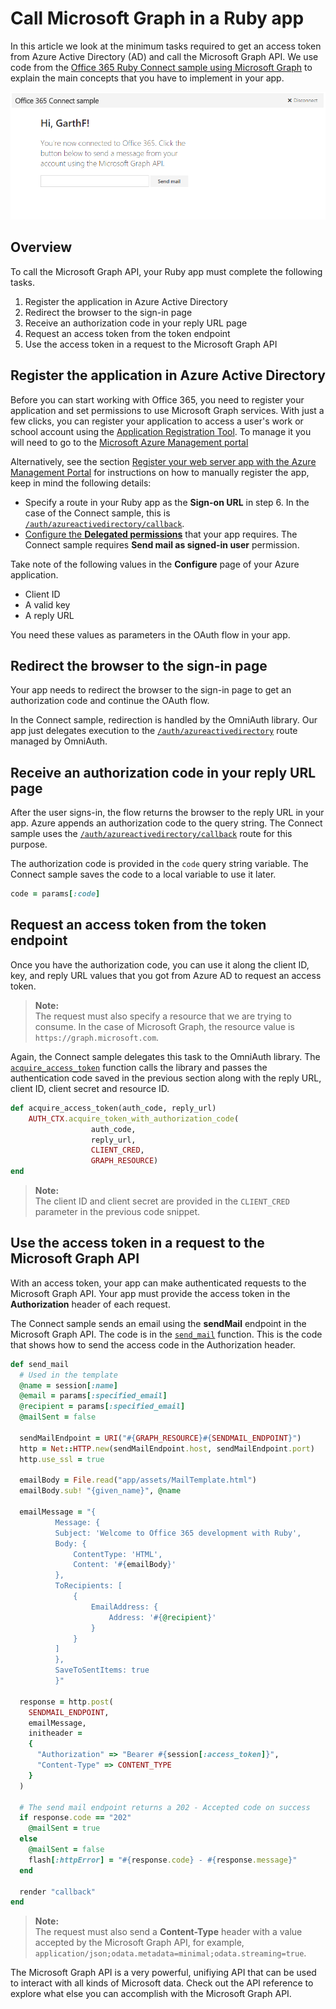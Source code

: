 # Call Microsoft Graph in a Ruby app 

In this article we look at the minimum tasks required to get an access token from Azure Active Directory (AD) and call the Microsoft Graph API. We use code from the [Office 365 Ruby Connect sample using Microsoft Graph](https://github.com/OfficeDev/O365-Ruby-Unified-API-Connect) to explain the main concepts that you have to implement in your app.

![Office 365 Ruby Connect sample screenshot](./images/web-screenshot.png)

## Overview

To call the Microsoft Graph API, your Ruby app must complete the following tasks.

1. Register the application in Azure Active Directory
2. Redirect the browser to the sign-in page
3. Receive an authorization code in your reply URL page
4. Request an access token from the token endpoint
5. Use the access token in a request to the Microsoft Graph API 

<!--<a name="register"/>-->
## Register the application in Azure Active Directory

Before you can start working with Office 365, you need to register your application and set permissions to use Microsoft Graph services.
With just a few clicks, you can register your application to access a user's work or school account using the [Application Registration Tool](https://dev.office.com/app-registration). To manage it you will need to go to the [Microsoft Azure Management portal](https://manage.windowsazure.com)

Alternatively, see the section [Register your web server app with the Azure Management Portal](https://msdn.microsoft.com/office/office365/HowTo/add-common-consent-manually#bk_RegisterServerApp) for instructions on how to manually register the app, keep in mind the following details:

* Specify a route in your Ruby app as the **Sign-on URL** in step 6. In the case of the Connect sample, this is [`/auth/azureactivedirectory/callback`](https://github.com/OfficeDev/O365-Ruby-Unified-API-Connect/blob/master/app/controllers/pages_controller.rb#L38).
* [Configure the **Delegated permissions**](https://github.com/OfficeDev/O365-Ruby-Unified-API-Connect/wiki/Grant-permissions-to-the-Connect-application-in-Azure) that your app requires. The Connect sample requires **Send mail as signed-in user** permission.

Take note of the following values in the **Configure** page of your Azure application.

* Client ID
* A valid key
* A reply URL

You need these values as parameters in the OAuth flow in your app.

<!--<a name="redirect"/>-->
## Redirect the browser to the sign-in page

Your app needs to redirect the browser to the sign-in page to get an authorization code and continue the OAuth flow.

In the Connect sample, redirection is handled by the OmniAuth library. Our app just delegates execution to the [`/auth/azureactivedirectory`](https://github.com/OfficeDev/O365-Ruby-Unified-API-Connect/blob/master/app/controllers/pages_controller.rb#L30) route managed by OmniAuth.

<!--<a name="authcode"/>-->
## Receive an authorization code in your reply URL page

After the user signs-in, the flow returns the browser to the reply URL in your app. Azure appends an authorization code to the query string. The Connect sample uses the [`/auth/azureactivedirectory/callback`](https://github.com/OfficeDev/O365-Ruby-Unified-API-Connect/blob/master/app/controllers/pages_controller.rb#L38) route for this purpose.

The authorization code is provided in the `code` query string variable. The Connect sample saves the code to a local variable to use it later.

```ruby
code = params[:code]
```

<!--<a name="accesstoken"/>-->
## Request an access token from the token endpoint

Once you have the authorization code, you can use it along the client ID, key, and reply URL values that you got from Azure AD to request an access token. 

> **Note:** <br />
> The request must also specify a resource that we are trying to consume. In the case of Microsoft Graph, the resource value is `https://graph.microsoft.com`.

Again, the Connect sample delegates this task to the OmniAuth library. The [`acquire_access_token`](https://github.com/OfficeDev/O365-Ruby-Unified-API-Connect/blob/master/app/controllers/pages_controller.rb#L62) function calls the library and passes the authentication code saved in the previous section along with the reply URL, client ID, client secret and resource ID.

```ruby
def acquire_access_token(auth_code, reply_url)
    AUTH_CTX.acquire_token_with_authorization_code(
                  auth_code,
                  reply_url,
                  CLIENT_CRED,
                  GRAPH_RESOURCE)
end
```

> **Note:** <br />
> The client ID and client secret are provided in the `CLIENT_CRED` parameter in the previous code snippet.

<!--<a name="request"/>-->
## Use the access token in a request to the Microsoft Graph API

With an access token, your app can make authenticated requests to the Microsoft Graph API. Your app must provide the access token in the **Authorization** header of each request.

The Connect sample sends an email using the **sendMail** endpoint in the Microsoft Graph API. The code is in the [`send_mail`](https://github.com/OfficeDev/O365-Ruby-Unified-API-Connect/blob/master/app/controllers/pages_controller.rb#L82) function. This is the code that shows how to send the access code in the Authorization header.

```ruby
def send_mail
  # Used in the template
  @name = session[:name]
  @email = params[:specified_email]
  @recipient = params[:specified_email]
  @mailSent = false
  
  sendMailEndpoint = URI("#{GRAPH_RESOURCE}#{SENDMAIL_ENDPOINT}")
  http = Net::HTTP.new(sendMailEndpoint.host, sendMailEndpoint.port)
  http.use_ssl = true
  
  emailBody = File.read("app/assets/MailTemplate.html")
  emailBody.sub! "{given_name}", @name
  
  emailMessage = "{
          Message: {
          Subject: 'Welcome to Office 365 development with Ruby',
          Body: {
              ContentType: 'HTML',
              Content: '#{emailBody}'
          },
          ToRecipients: [
              {
                  EmailAddress: {
                      Address: '#{@recipient}'
                  }
              }
          ]
          },
          SaveToSentItems: true
          }"

  response = http.post(
    SENDMAIL_ENDPOINT, 
    emailMessage, 
    initheader = 
    {
      "Authorization" => "Bearer #{session[:access_token]}", 
      "Content-Type" => CONTENT_TYPE
    }
  )

  # The send mail endpoint returns a 202 - Accepted code on success
  if response.code == "202"
    @mailSent = true
  else
    @mailSent = false
    flash[:httpError] = "#{response.code} - #{response.message}"
  end
  
  render "callback"
end
```

> **Note:** <br />
> The request must also send a **Content-Type** header with a value accepted by the Microsoft Graph API, for example, `application/json;odata.metadata=minimal;odata.streaming=true`.

The Microsoft Graph API is a very powerful, unifiying API that can be used to interact with all kinds of Microsoft data. Check out the API reference to explore what else you can accomplish with the Microsoft Graph API.

<!--## Additional resources

-  [Office 365 Ruby Connect sample using Microsoft Graph](https://github.com/OfficeDev/O365-Ruby-Unified-API-Connect)
-  [Office Dev Center](http://dev.office.com) 
-  [Microsoft Graph API reference](https://msdn.microsoft.com/office/office365/howto/office-365-unified-api-reference)-->
